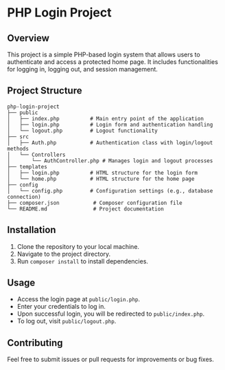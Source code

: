 # PHP Login Project

## Overview
This project is a simple PHP-based login system that allows users to authenticate and access a protected home page. It includes functionalities for logging in, logging out, and session management.

## Project Structure
```
php-login-project
├── public
│   ├── index.php          # Main entry point of the application
│   ├── login.php          # Login form and authentication handling
│   └── logout.php         # Logout functionality
├── src
│   ├── Auth.php           # Authentication class with login/logout methods
│   └── Controllers
│       └── AuthController.php # Manages login and logout processes
├── templates
│   ├── login.php          # HTML structure for the login form
│   └── home.php           # HTML structure for the home page
├── config
│   └── config.php         # Configuration settings (e.g., database connection)
├── composer.json           # Composer configuration file
└── README.md               # Project documentation
```

## Installation
1. Clone the repository to your local machine.
2. Navigate to the project directory.
3. Run `composer install` to install dependencies.

## Usage
- Access the login page at `public/login.php`.
- Enter your credentials to log in.
- Upon successful login, you will be redirected to `public/index.php`.
- To log out, visit `public/logout.php`.

## Contributing
Feel free to submit issues or pull requests for improvements or bug fixes.